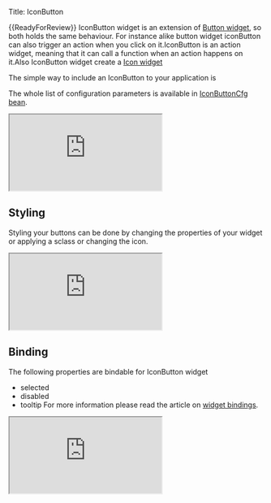 Title: IconButton


{{ReadyForReview}}
IconButton widget is an extension of [Button widget](button), so both holds the same behaviour. For instance alike button widget iconButton can also trigger an action when you click on it.IconButton is an action widget, meaning that it can call a function when an action happens on it.Also IconButton widget create a [Icon widget](icon)

The simple way to include an IconButton to your application is

<script src='http://snippets.ariatemplates.com/snippets/github.com/ariatemplates/documentation-code/%VERSION%/snippets/widgets/iconbutton/Snippet.tpl?tag=wgtIconButton1&lang=at&outdent=true' defer></script>

The whole list of configuration parameters is available in [IconButtonCfg bean](http://ariatemplates.com/api/#aria.widgets.CfgBeans:IconButtonCfg).

<iframe class='samples' src='http://snippets.ariatemplates.com/samples/github.com/ariatemplates/documentation-code/%VERSION%/samples/widgets/iconbutton/?skip=1' ></iframe>

## Styling
Styling your buttons can be done by changing the properties of your widget or applying a sclass or changing the icon. 

<iframe class='samples' src='http://snippets.ariatemplates.com/samples/github.com/ariatemplates/documentation-code/%VERSION%/samples/widgets/iconbutton/styling/?skip=1' ></iframe>

## Binding
The following properties are bindable for IconButton widget
* selected
* disabled
* tooltip
For more information please read the article on [widget bindings](widget_bindings).

<script src='http://snippets.ariatemplates.com/snippets/github.com/ariatemplates/documentation-code/%VERSION%/snippets/widgets/iconbutton/Snippet.tpl?tag=wgtIconButton2&lang=at&outdent=true' defer></script>

<iframe class='samples' src='http://snippets.ariatemplates.com/samples/github.com/ariatemplates/documentation-code/%VERSION%/samples/widgets/iconbutton/binding/?skip=1' ></iframe>